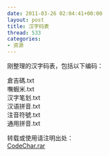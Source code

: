 ```yaml
---
date: 2011-03-26 02:04:41+00:00
layout: post
title: 汉字码表
thread: 533
categories:
- 资源
---
```


刚整理的汉字码表，包括以下编码：  
  
倉吉碼.txt  
嘸蝦米.txt  
汉字笔划.txt  
汉语拼音.txt  
注音符號.txt  
通用拼音.txt  
<!-- more -->  
转载或使用请注明出处：  
[CodeChar.rar](/assets/1301047407_7597ce4b.rar)  

